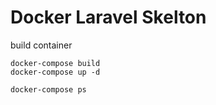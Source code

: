 Docker Laravel Skelton
===

build container
```
docker-compose build
docker-compose up -d

docker-compose ps
```
